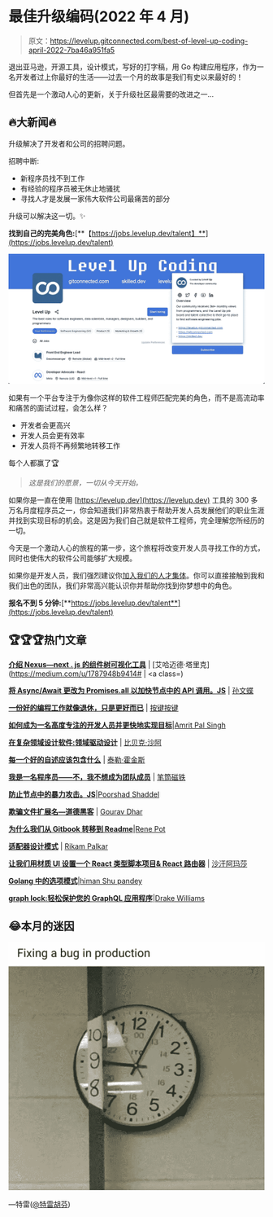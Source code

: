 # 最佳升级编码(2022 年 4 月)

> 原文：<https://levelup.gitconnected.com/best-of-level-up-coding-april-2022-7ba46a951fa5>

退出亚马逊，开源工具，设计模式，写好的打字稿，用 Go 构建应用程序，作为一名开发者过上你最好的生活——过去一个月的故事是我们有史以来最好的！

但首先是一个激动人心的更新，关于升级社区最需要的改进之一…

## **🔥大新闻🔥**

升级解决了开发者和公司的招聘问题。

招聘中断:

*   新程序员找不到工作
*   有经验的程序员被无休止地骚扰
*   寻找人才是发展一家伟大软件公司最痛苦的部分

升级可以解决这一切。✨

**找到自己的完美角色:**[**【https://jobs.levelup.dev/talent】**](https://jobs.levelup.dev/talent)

![](img/35370279f61e57c2b169e899dd45dca5.png)

如果有一个平台专注于为像你这样的软件工程师匹配完美的角色，而不是高流动率和痛苦的面试过程，会怎么样？

*   开发者会更高兴
*   开发人员会更有效率
*   开发人员将不再频繁地转移工作

每个人都赢了🏆

> *这是我们的愿景，一切从今天开始。*

如果你是一直在使用 [https://levelup.dev](https://levelup.dev) 工具的 300 多万名月度程序员之一，你会知道我们非常热衷于帮助开发人员发展他们的职业生涯并找到实现目标的机会。这是因为我们自己就是软件工程师，完全理解您所经历的一切。

今天是一个激动人心的旅程的第一步，这个旅程将改变开发人员寻找工作的方式，同时也使伟大的软件公司能够扩大规模。

如果你是开发人员，我们强烈建议你[加入我们的人才集体](https://jobs.levelup.dev/talent)。你可以直接接触到我和我们出色的团队，我们非常高兴能认识你并帮助你找到你梦想中的角色。

**报名不到 5 分钟:**[**https://jobs.levelup.dev/talent**](https://jobs.levelup.dev/talent)

## 🏆🏆🏆热门文章

[**介绍 Nexus—next . js 的组件树可视化工具**](/introducing-nexus-a-component-tree-visualizer-for-next-js-1109f31e118e) | [艾哈迈德·塔里克](https://medium.com/u/1787948b9414# </strong> </a> | <a class=)

[**将 Async/Await 更改为 Promises.all 以加快节点中的 API 调用。JS**](/changing-async-await-to-promises-all-to-speed-up-api-calls-in-node-js-348ea70592fd) | [孙文蝶](https://medium.com/u/51f5316d8db6?source=post_page-----7ba46a951fa5--------------------------------)

[**一份好的编程工作就像退休，只是更好而已**](/a-good-programming-job-is-like-retirement-just-better-f0b4b9de7102?sk=41435b0da5c292b99a69899aef1411a5) | [按键按键](https://medium.com/u/179527732133?source=post_page-----7ba46a951fa5--------------------------------)

[**如何成为一名高度专注的开发人员并更快地实现目标**](/how-to-become-a-hyper-focused-developer-and-achieve-your-goals-faster-c7d788d97492?sk=2241c9aad18d3342c144c13071168a1c)|[Amrit Pal Singh](https://medium.com/u/30594823f191?source=post_page-----7ba46a951fa5--------------------------------)

[**在复杂领域设计软件:领域驱动设计**](/designing-software-in-a-complex-domain-domain-driven-design-10604ad08d12?sk=844332d172585af48b48e14d7254c924) | [比贝克·沙阿](https://medium.com/u/e10d35ca44f2?source=post_page-----7ba46a951fa5--------------------------------)

[**每一个好的自述应该包含什么**](/what-every-good-readme-should-contain-d6a07d1b39f?sk=f83e7bc6e80e1a867d145f81f4fc881d) | [泰勒·霍金斯](https://medium.com/u/5a27f1e0e31b?source=post_page-----7ba46a951fa5--------------------------------)

[**我是一名程序员——不，我不想成为团队成员**](/i-am-a-programmer-no-i-dont-want-to-be-a-team-player-2179560099f5?sk=5a0bf2b54dd7fff289cc4fb670ba61f7) | [笔筒磁铁](https://medium.com/u/739ee1624074?source=post_page-----7ba46a951fa5--------------------------------)

[**防止节点中的暴力攻击。JS**](/prevent-brute-force-attacks-in-node-js-419367ae35e6)|[Poorshad Shaddel](https://medium.com/u/8f1fd23dbcf6?source=post_page-----7ba46a951fa5--------------------------------)

[**欺骗文件扩展名—道德黑客**](/spoofing-file-extensions-ethical-hacking-bd128189738b) | [Gourav Dhar](https://medium.com/u/9d33adb84c2a?source=post_page-----7ba46a951fa5--------------------------------)

[**为什么我们从 Gitbook 转移到 Readme**](/why-weve-moved-from-gitbook-to-readme-a9e5520d382e?sk=170d1785222be5c495f36acda49c6b14)|[Rene Pot](https://medium.com/u/1c0c4af59252?source=post_page-----7ba46a951fa5--------------------------------)

[**适配器设计模式**](/adapter-design-pattern-2ca673e72839) | [Rikam Palkar](https://medium.com/u/ba28c974f718?source=post_page-----7ba46a951fa5--------------------------------)

[**让我们用材质 UI 设置一个 React 类型脚本项目& React 路由器**](/lets-setup-a-react-typescript-project-with-material-ui-react-router-3d7ea8cb5596?sk=a0afb24c16a57285505e4dced4b26bb5) | [沙汗阿玛莎](https://medium.com/u/2ac250657f25?source=post_page-----7ba46a951fa5--------------------------------)

[**Golang 中的选项模式**](/options-pattern-in-golang-9a0384a9d8db)|[himan Shu pandey](https://medium.com/u/dbd4173b1a76?source=post_page-----7ba46a951fa5--------------------------------)

[**graph lock:轻松保护您的 GraphQL 应用程序**](/graphqlock-secure-your-graphql-application-with-ease-e7bc3b85baaa)|[Drake Williams](https://medium.com/u/6aa82da2826d?source=post_page-----7ba46a951fa5--------------------------------)

## 😂本月的迷因

![](img/03bd517e876a50862a8cd190c1297ba2.png)

—特雷([@特雷胡芬](https://twitter.com/treyhuffine))